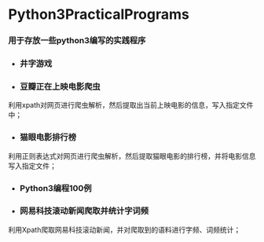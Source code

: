 # Python3PracticalPrograms
### 用于存放一些python3编写的实践程序

- ### 井字游戏

- ### 豆瓣正在上映电影爬虫

利用xpath对网页进行爬虫解析，然后提取出当前上映电影的信息，写入指定文件中；

- ### 猫眼电影排行榜

利用正则表达式对网页进行爬虫解析，然后提取猫眼电影的排行榜，并将电影信息写入指定文件；

- ### Python3编程100例

- ### 网易科技滚动新闻爬取并统计字词频

利用Xpath爬取网易科技滚动新闻，并对爬取到的语料进行字频、词频统计；
